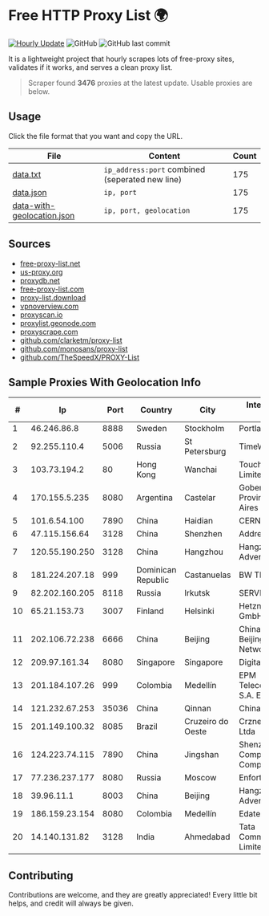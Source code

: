 
# Free HTTP Proxy List 🌍

[![Hourly Update](https://github.com/mertguvencli/http-proxy-list/actions/workflows/main.yml/badge.svg?branch=main)](https://github.com/mertguvencli/http-proxy-list/actions/workflows/main.yml)
![GitHub](https://img.shields.io/github/license/mertguvencli/http-proxy-list)
![GitHub last commit](https://img.shields.io/github/last-commit/mertguvencli/http-proxy-list)

It is a lightweight project that hourly scrapes lots of free-proxy sites, validates if it works, and serves a clean proxy list.


> Scraper found **3476** proxies at the latest update. Usable proxies are below.

## Usage

Click the file format that you want and copy the URL.


|File|Content|Count|
|----|-------|-----|
|[data.txt](https://raw.githubusercontent.com/mertguvencli/http-proxy-list/main/proxy-list/data.txt)|`ip_address:port` combined (seperated new line)|175|
|[data.json](https://raw.githubusercontent.com/mertguvencli/http-proxy-list/main/proxy-list/data.json)|`ip, port`|175|
|[data-with-geolocation.json](https://raw.githubusercontent.com/mertguvencli/http-proxy-list/main/proxy-list/data-with-geolocation.json)|`ip, port, geolocation`|175|

## Sources

* [free-proxy-list.net](https://free-proxy-list.net)
* [us-proxy.org](https://www.us-proxy.org)
* [proxydb.net](http://proxydb.net)
* [free-proxy-list.com](https://free-proxy-list.com/?page=&port=&type%5B%5D=http&type%5B%5D=https&up_time=0&search=Search)
* [proxy-list.download](https://www.proxy-list.download/HTTP)
* [vpnoverview.com](https://vpnoverview.com/privacy/anonymous-browsing/free-proxy-servers)
* [proxyscan.io](https://www.proxyscan.io)
* [proxylist.geonode.com](https://proxylist.geonode.com/api/proxy-list?limit=300&page=1&sort_by=lastChecked&sort_type=desc&protocols=http,https)
* [proxyscrape.com](https://api.proxyscrape.com/v2/?request=displayproxies&protocol=http&timeout=10000&country=all&ssl=all&anonymity=all)
* [github.com/clarketm/proxy-list](https://raw.githubusercontent.com/clarketm/proxy-list/master/proxy-list-raw.txt)
* [github.com/monosans/proxy-list](https://raw.githubusercontent.com/monosans/proxy-list/main/proxies/http.txt)
* [github.com/TheSpeedX/PROXY-List](https://raw.githubusercontent.com/TheSpeedX/PROXY-List/master/http.txt)


## Sample Proxies With Geolocation Info

|#|Ip|Port|Country|City|Internet Service Provider|
|-|--|----|-------|----|-------------------------|
|1|46.246.86.8|8888|Sweden|Stockholm|Portlane Network|
|2|92.255.110.4|5006|Russia|St Petersburg|TimeWeb Ltd.|
|3|103.73.194.2|80|Hong Kong|Wanchai|TouchPal HK Co., Limited|
|4|170.155.5.235|8080|Argentina|Castelar|Gobernacion de la Provincia de Buenos Aires|
|5|101.6.54.100|7890|China|Haidian|CERNET|
|6|47.115.156.64|3128|China|Shenzhen|Addresses CNNIC|
|7|120.55.190.250|3128|China|Hangzhou|Hangzhou Alibaba Advertising Co|
|8|181.224.207.18|999|Dominican Republic|Castanuelas|BW TELECOM|
|9|82.202.160.205|8118|Russia|Irkutsk|SERVER|
|10|65.21.153.73|3007|Finland|Helsinki|Hetzner Online GmbH|
|11|202.106.72.238|6666|China|Beijing|China Unicom Beijing Province Network|
|12|209.97.161.34|8080|Singapore|Singapore|DigitalOcean, LLC|
|13|201.184.107.26|999|Colombia|Medellín|EPM Telecomunicaciones S.A. E.S.P.|
|14|121.232.67.253|35036|China|Qinnan|Chinanet|
|15|201.149.100.32|8085|Brazil|Cruzeiro do Oeste|Crznet Telecom Ltda|
|16|124.223.74.115|7890|China|Jingshan|Shenzhen Tencent Computer Systems Company Limited|
|17|77.236.237.177|8080|Russia|Moscow|Enforta-MSK|
|18|39.96.11.1|8003|China|Beijing|Hangzhou Alibaba Advertising Co|
|19|186.159.23.154|8080|Colombia|Medellín|Edatel S.a. E.S.P|
|20|14.140.131.82|3128|India|Ahmedabad|Tata Communications Limited|



## Contributing

Contributions are welcome, and they are greatly appreciated! Every
little bit helps, and credit will always be given.

